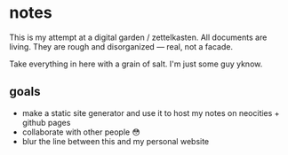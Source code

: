# notes

This is my attempt at a digital garden / zettelkasten. All documents are living.
They are rough and disorganized &mdash; real, not a facade.

Take everything in here with a grain of salt. I'm just some guy yknow.

## goals

- make a static site generator and use it to host my notes on neocities + github pages
- collaborate with other people 😳
- blur the line between this and my personal website
